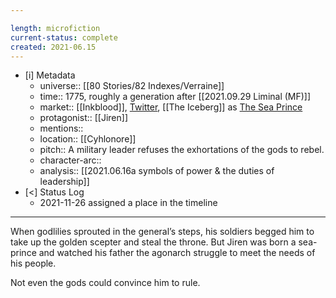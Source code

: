 ```yaml
---

length: microfiction
current-status: complete
created: 2021-06.15
---
```


- [i] Metadata
	- universe:: [[80 Stories/82 Indexes/Verraine]]
	- time:: 1775, roughly a generation after [[2021.09.29 Liminal (MF)]]
	- market:: [[Inkblood]], [Twitter](https://twitter.com/EleanorKonik/status/1407031946392346625), [[The Iceberg]] as [The Sea Prince](https://newsletter.eleanorkonik.com/sea-prince/)
	- protagonist:: [[Jiren]]
	- mentions::
	- location:: [[Cyhlonore]]
	- pitch:: A military leader refuses the exhortations of the gods to rebel. 
	- character-arc::
	- analysis:: [[2021.06.16a symbols of power & the duties of leadership]]
- [<] Status Log
	- 2021-11-26 assigned a place in the timeline

* * *

When godlilies sprouted in the general’s steps, his soldiers begged him to take up the golden scepter and steal the throne. But Jiren was born a sea-prince and watched his father the agonarch struggle to meet the needs of his people.

Not even the gods could convince him to rule.